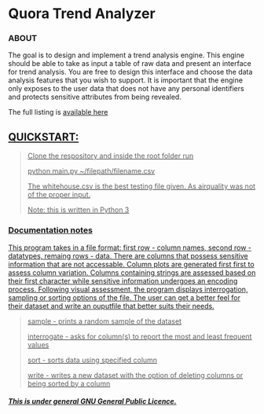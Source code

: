 <h1> Quora Trend Analyzer </h1> 

<h3> ABOUT </h3>

<p> The goal is to design and implement a trend analysis engine. This engine should be able to take as input a table of raw data and present an interface for trend analysis. You are free to design this interface and choose the data analysis features that you wish to support. It is important that the engine only exposes to the user data that does not have any personal identifiers and protects sensitive attributes from being revealed.</p>

<p> The full listing is <a href="http://www.quora.com/challenges#trend_analyzer" </a>available here</p>

<h2>QUICKSTART: </h2>

>Clone the respository and inside the root folder run
>
>python main.py ~/filepath/filename.csv
>
>
> The whitehouse.csv is the best testing file given. As airquality was not of the proper input. 
>
> Note: this is written in Python 3


<h3> Documentation notes </h3>

<p> This program takes in a file format: first row - column names, second row - datatypes, remaing rows - data. There are columns that possess sensitive information that are not accessable. Column plots are generated first first to assess column variation. Columns containing strings are assessed based on their first character while sensitive information undergoes an encoding process. Following visual assessment, the program displays interrogation, sampling or sorting options of the file. The user can get a better feel for their dataset and
    write an ouputfile that better suits their needs. </p>

> sample - prints a random sample of the dataset
>
> interrogate - asks for column(s) to report the most and least frequent values
>
> sort - sorts data using specified column 
>
> write - writes a new dataset with the option of deleting columns or being sorted by a column 

<h5> This is under general GNU General Public Licence. </h5>